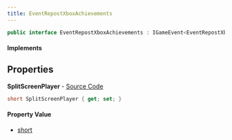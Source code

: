 ```yaml
---
title: EventRepostXboxAchievements
---
```


```csharp
public interface EventRepostXboxAchievements : IGameEvent<EventRepostXboxAchievements>
```

#### Implements

## Properties

**SplitScreenPlayer** - [Source Code](https://github.com/swiftly-solution/swiftlys2/blob/master/managed/src/SwiftlyS2.Generated/GameEvents/Interfaces/EventRepostXboxAchievements.cs#L22)

```csharp
short SplitScreenPlayer { get; set; }
```

#### Property Value

- [short](https://learn.microsoft.com/dotnet/api/system.int16)

